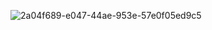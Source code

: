![2a04f689-e047-44ae-953e-57e0f05ed9c5](https://user-images.githubusercontent.com/57930222/129944370-fa7f530f-2634-4bd3-a61e-362da79b8356.jpg)

